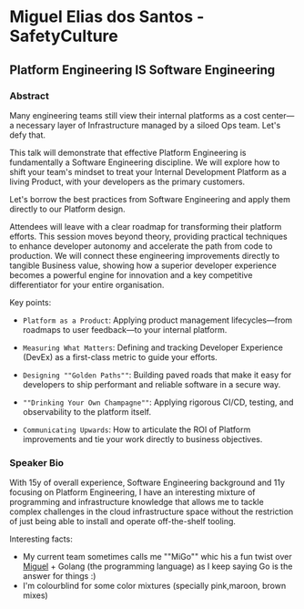 # Miguel Elias dos Santos - SafetyCulture
## Platform Engineering IS Software Engineering
### Abstract
Many engineering teams still view their internal platforms as a cost center—a necessary layer of Infrastructure managed by a siloed Ops team. Let's defy that.

This talk will demonstrate that effective Platform Engineering is fundamentally a Software Engineering discipline. We will explore how to shift your team's mindset to treat your Internal Development Platform as a living Product, with your developers as the primary customers.

Let's borrow the best practices from Software Engineering and apply them directly to our Platform design.

Attendees will leave with a clear roadmap for transforming their platform efforts. This session moves beyond theory, providing practical techniques to enhance developer autonomy and accelerate the path from code to production. We will connect these engineering improvements directly to tangible Business value, showing how a superior developer experience becomes a powerful engine for innovation and a key competitive differentiator for your entire organisation.

Key points:

- `Platform as a Product`: Applying product management lifecycles—from roadmaps to user feedback—to your internal platform.

- `Measuring What Matters`: Defining and tracking Developer Experience (DevEx) as a first-class metric to guide your efforts.

- `Designing ""Golden Paths""`: Building paved roads that make it easy for developers to ship performant and reliable software in a secure way.

- `""Drinking Your Own Champagne""`: Applying rigorous CI/CD, testing, and observability to the platform itself.

- `Communicating Upwards`: How to articulate the ROI of Platform improvements and tie your work directly to business objectives.
### Speaker Bio
With 15y of overall experience, Software Engineering background and 11y focusing on Platform Engineering, I have an interesting mixture of programming and infrastructure knowledge that allows me to tackle complex challenges in the cloud infrastructure space without the restriction of just being able to install and operate off-the-shelf tooling.

Interesting facts:
- My current team sometimes calls me ""MiGo"" whic his a fun twist over [Miguel](https://www.linkedin.com/in/miguel-elias-dos-santos/) + Golang (the programming language) as I keep saying Go is the answer for things :)
- I'm colourblind for some color mixtures (specially pink,maroon, brown mixes)